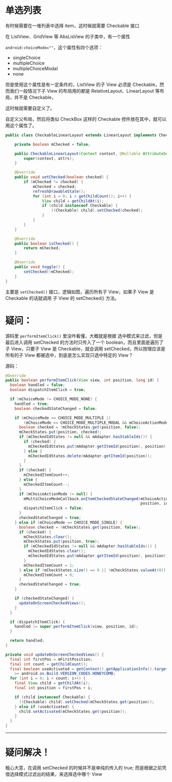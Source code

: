 # 单选列表

有时候需要在一堆列表中选择 item，这时候就需要 Checkable 接口

在 ListView、GridView 等 AbsLisView 的子类中，有一个属性

`android:choiceMode=""`，这个属性有四个选项：

* singleChoice
* multipleChoice
* multipleChoiceModal
* none

但是使用这个属性是有一定条件的，ListView 的子 View 必须是 Checkable，然而我们一般情况下子 View 的布局用的都是 RelativeLayout、LinearLayout 等布局，并不是 Checkable，

这时候就需要自定义了。

自定义父布局，然后将类似 CheckBox 这样的 Checkable 控件放在其中，就可以用这个属性了。

```java
public class CheckableLinearLayout extends LinearLayout implements Checkable {

    private boolean mChecked = false;

    public CheckableLinearLayout(Context context, @Nullable AttributeSet attrs) {
        super(context, attrs);
    }

    @Override
    public void setChecked(boolean checked) {
        if (mChecked != checked) {
            mChecked = checked;
            refreshDrawableState();
            for (int i = 0; i < getChildCount(); i++) {
                View child = getChildAt(i);
                if (child instanceof Checkable) {
                    ((Checkable) child).setChecked(checked);
                }
            }
        }
    }

    @Override
    public boolean isChecked() {
        return mChecked;
    }

    @Override
    public void toggle() {
        setChecked(!mChecked);
    }
}
```

主要是 `setChecked()` 接口，逻辑如图，遍历所有子 View，如果子 View 是 Checkable 的话就调用 子 View 的 setChecked() 方法。



# 疑问：

源码里 `performItemClick()` 里没咋看懂，大概就是根据 选中模式来过滤，但是最后进入调用 setChecked 的方法时只传入了一个 boolean，而且里面是遍历了子 View，只要子 View 是 Checkable，就会调用 setChecked，所以按理应该是所有的子 View 都被选中，到底是怎么实现只选中特定的 View？

源码：

```java
@Override
public boolean performItemClick(View view, int position, long id) {
  boolean handled = false;
  boolean dispatchItemClick = true;

  if (mChoiceMode != CHOICE_MODE_NONE) {
    handled = true;
    boolean checkedStateChanged = false;

    if (mChoiceMode == CHOICE_MODE_MULTIPLE ||
        (mChoiceMode == CHOICE_MODE_MULTIPLE_MODAL && mChoiceActionMode != null)) {
      boolean checked = !mCheckStates.get(position, false);
      mCheckStates.put(position, checked);
      if (mCheckedIdStates != null && mAdapter.hasStableIds()) {
        if (checked) {
          mCheckedIdStates.put(mAdapter.getItemId(position), position);
        } else {
          mCheckedIdStates.delete(mAdapter.getItemId(position));
        }
      }
      if (checked) {
        mCheckedItemCount++;
      } else {
        mCheckedItemCount--;
      }
      if (mChoiceActionMode != null) {
        mMultiChoiceModeCallback.onItemCheckedStateChanged(mChoiceActionMode,
                                                           position, id, checked);
        dispatchItemClick = false;
      }
      checkedStateChanged = true;
    } else if (mChoiceMode == CHOICE_MODE_SINGLE) {
      boolean checked = !mCheckStates.get(position, false);
      if (checked) {
        mCheckStates.clear();
        mCheckStates.put(position, true);
        if (mCheckedIdStates != null && mAdapter.hasStableIds()) {
          mCheckedIdStates.clear();
          mCheckedIdStates.put(mAdapter.getItemId(position), position);
        }
        mCheckedItemCount = 1;
      } else if (mCheckStates.size() == 0 || !mCheckStates.valueAt(0)) {
        mCheckedItemCount = 0;
      }
      checkedStateChanged = true;
    }

    if (checkedStateChanged) {
      updateOnScreenCheckedViews();
    }
  }

  if (dispatchItemClick) {
    handled |= super.performItemClick(view, position, id);
  }

  return handled;
}
```

```java
private void updateOnScreenCheckedViews() {
  final int firstPos = mFirstPosition;
  final int count = getChildCount();
  final boolean useActivated = getContext().getApplicationInfo().targetSdkVersion
    >= android.os.Build.VERSION_CODES.HONEYCOMB;
  for (int i = 0; i < count; i++) {
    final View child = getChildAt(i);
    final int position = firstPos + i;

    if (child instanceof Checkable) {
      ((Checkable) child).setChecked(mCheckStates.get(position));
    } else if (useActivated) {
      child.setActivated(mCheckStates.get(position));
    }
  }
}
```


---


# 疑问解决！

粗心大意，在调用 setChecked 的时候并不是单纯的传入的 true; 而是根据之前凭借选择模式过滤出的结果，来选择选中哪个 View
